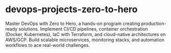 # devops-projects-zero-to-hero
Master DevOps with Zero to Hero, a hands-on program creating production-ready solutions. Implement CI/CD pipelines, container orchestration (Docker, Kubernetes), IaC with Terraform, and cloud-native architectures on AWS/GCP. Build scalable microservices, monitoring stacks, and automation workflows to ace real-world challenges.

